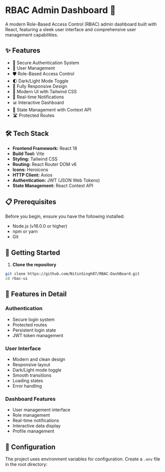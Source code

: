 # RBAC Admin Dashboard 🚀

A modern Role-Based Access Control (RBAC) admin dashboard built with React, featuring a sleek user interface and comprehensive user management capabilities.

## ✨ Features

- 🔐 Secure Authentication System
- 👥 User Management
- 🛡️ Role-Based Access Control
- 🌓 Dark/Light Mode Toggle
- 📱 Fully Responsive Design
- 🎨 Modern UI with Tailwind CSS
- 🔔 Real-time Notifications
- 📊 Interactive Dashboard
- 🔄 State Management with Context API
- 🛣️ Protected Routes

## 🛠️ Tech Stack

- **Frontend Framework:** React 18
- **Build Tool:** Vite
- **Styling:** Tailwind CSS
- **Routing:** React Router DOM v6
- **Icons:** Heroicons
- **HTTP Client:** Axios
- **Authentication:** JWT (JSON Web Tokens)
- **State Management:** React Context API

## 📋 Prerequisites

Before you begin, ensure you have the following installed:
- Node.js (v16.0.0 or higher)
- npm or yarn
- Git

## 🚀 Getting Started

1. **Clone the repository**

```bash
git clone https://github.com/NitinSingh07/RBAC-DashBoard.git
cd rbac-ui
```


## 🎨 Features in Detail

### Authentication
- Secure login system
- Protected routes
- Persistent login state
- JWT token management

### User Interface
- Modern and clean design
- Responsive layout
- Dark/Light mode toggle
- Smooth transitions
- Loading states
- Error handling

### Dashboard Features
- User management interface
- Role management
- Real-time notifications
- Interactive data display
- Profile management

## 🔧 Configuration

The project uses environment variables for configuration. Create a `.env` file in the root directory:

